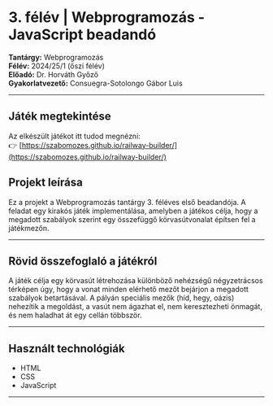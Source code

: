 
# 3. félév | Webprogramozás - JavaScript beadandó

**Tantárgy:** Webprogramozás  
**Félév:** 2024/25/1 (őszi félév)  
**Előadó:** Dr. Horváth Győző  
**Gyakorlatvezető:** Consuegra-Sotolongo Gábor Luis  


---

## Játék megtekintése

Az elkészült játékot itt tudod megnézni:  
👉 [https://szabomozes.github.io/railway-builder/](https://szabomozes.github.io/railway-builder/)

## Projekt leírása

Ez a projekt a Webprogramozás tantárgy 3. féléves első beadandója. A feladat egy kirakós játék implementálása, amelyben a játékos célja, hogy a megadott szabályok szerint egy összefüggő körvasútvonalat építsen fel a játékmezőn.

---

## Rövid összefoglaló a játékról

A játék célja egy körvasút létrehozása különböző nehézségű négyzetrácsos térképen úgy, hogy a vonat minden elérhető mezőt bejárjon a megadott szabályok betartásával. A pályán speciális mezők (híd, hegy, oázis) nehezítik a megoldást, a vasút nem ágazhat el, nem keresztezheti önmagát, és nem haladhat át egy cellán többször.

---

## Használt technológiák

- HTML
- CSS
- JavaScript 

---
